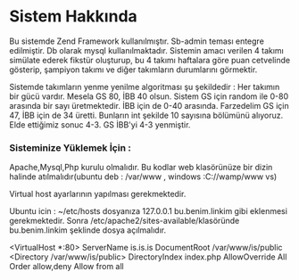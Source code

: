 # Sistem Hakkında

Bu sistemde Zend Framework kullanılmıştır. Sb-admin teması entegre edilmiştir. 
Db olarak mysql kullanılmaktadır. Sistemin amacı verilen 4 takımı simülate
ederek fikstür oluşturup, bu 4 takımı haftalara göre puan cetvelinde gösterip,
şampiyon takımı ve diğer takımların durumlarını görmektir.

Sistemde takımların yenme yenilme algoritması şu şekildedir :
 Her takımın bir gücü vardır. Mesela GS 80, İBB 40 olsun. Sistem GS için random ile 0-80 arasında bir sayı
 üretmektedir. İBB için de 0-40 arasında. Farzedelim GS için 47, İBB için de 34 üretti. Bunların int şekilde 10 sayısına bölümünü alıyoruz. Elde ettiğimiz sonuc 4-3. GS İBB'yi 4-3 yenmiştir.

### Sisteminize Yüklemek İçin :
  Apache,Mysql,Php kurulu olmalıdır.
  Bu kodlar web klasörünüze bir dizin halinde atılmalıdır(ubuntu deb : /var/www , windows :C://wamp/www vs)
  
  Virtual host ayarlarının yapılması gerekmektedir.
  
  Ubuntu icin :
   ~/etc/hosts dosyanıza 127.0.0.1	bu.benim.linkim gibi eklenmesi gerekmektedir.
   Sonra /etc/apache2/sites-available/klasöründe bu.benim.linkim şeklinde dosya açılmalıdır.
  
  <VirtualHost *:80>
     ServerName is.is.is
     DocumentRoot /var/www/is/public
     <Directory /var/www/is/public>
         DirectoryIndex index.php
         AllowOverride All
         Order allow,deny
         Allow from all
     </Directory>
  </VirtualHost>
